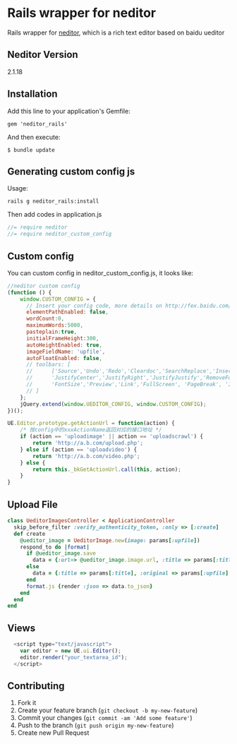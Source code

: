 # Rails wrapper for neditor


Rails wrapper for [neditor][1], which is a rich text editor based on baidu ueditor

  [1]: https://github.com/notadd/neditor

## Neditor Version
2.1.18

## Installation

Add this line to your application's Gemfile:

    gem 'neditor_rails'

And then execute:

    $ bundle update


## Generating custom config js

Usage:


    rails g neditor_rails:install


Then add codes in application.js

```javascript
//= require neditor
//= require neditor_custom_config
```

## Custom config

You can custom config in neditor_custom_config.js, it looks like:

```javascript
//neditor custom config
(function () {
    window.CUSTOM_CONFIG = {
      // Insert your config code, more details on http://fex.baidu.com/ueditor/#start-config
      elementPathEnabled: false,
      wordCount:0,
      maximumWords:5000,
      pasteplain:true,
      initialFrameHeight:300,
      autoHeightEnabled: true,
      imageFieldName: 'upfile',
      autoFloatEnabled: false,
      // toolbars: [
      //      ['Source','Undo','Redo','Cleardoc','SearchReplace','InsertImage','WordImage','Bold','ForeColor','JustifyLeft',
      //      'JustifyCenter','JustifyRight','JustifyJustify','RemoveFormat','FormatMatch','AutoTypeSet','PastePlain',
      //      'FontSize','Preview','Link','FullScreen', 'PageBreak', 'InsertTable','Attachment','InsertVideo']
      // ]
    };
    jQuery.extend(window.UEDITOR_CONFIG, window.CUSTOM_CONFIG);
})();

UE.Editor.prototype.getActionUrl = function(action) {
    /* 按config中的xxxActionName返回对应的接口地址 */
    if (action == 'uploadimage' || action == 'uploadscrawl') {
        return 'http://a.b.com/upload.php';
    } else if (action == 'uploadvideo') {
        return 'http://a.b.com/video.php';
    } else {
        return this._bkGetActionUrl.call(this, action);
    }
}
```

## Upload File

```ruby
class UeditorImagesController < ApplicationController
  skip_before_filter :verify_authenticity_token, :only => [:create]
  def create
    @ueditor_image = UeditorImage.new(image: params[:upfile])
    respond_to do |format|
      if @ueditor_image.save
        data = {:url=> @ueditor_image.image.url, :title => params[:title], :original => params[:upfile].original_filename, :code => 200}
      else
        data = {:title => params[:title], :original => params[:upfile].original_filename, :code => 500}
      end
      format.js {render :json => data.to_json}
    end
  end
end
```

## Views

```javascript
  <script type="text/javascript">
    var editor = new UE.ui.Editor();
    editor.render("your_textarea_id");
  </script>
```

## Contributing

1. Fork it
2. Create your feature branch (`git checkout -b my-new-feature`)
3. Commit your changes (`git commit -am 'Add some feature'`)
4. Push to the branch (`git push origin my-new-feature`)
5. Create new Pull Request

